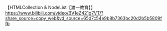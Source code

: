 【HTMLCollection & NodeList【渡一教育】】 https://www.bilibili.com/video/BV1eZ421g7VT/?share_source=copy_web&vd_source=65d7c54e9b8b7363bc20d2b5b5809ffb
